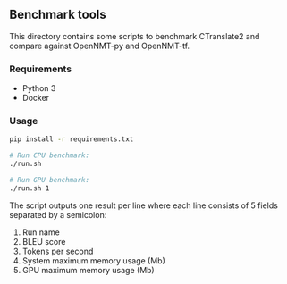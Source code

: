 ## Benchmark tools

This directory contains some scripts to benchmark CTranslate2 and compare against OpenNMT-py and OpenNMT-tf.

### Requirements

* Python 3
* Docker

### Usage

```bash
pip install -r requirements.txt

# Run CPU benchmark:
./run.sh

# Run GPU benchmark:
./run.sh 1
```

The script outputs one result per line where each line consists of 5 fields separated by a semicolon:

1. Run name
1. BLEU score
1. Tokens per second
1. System maximum memory usage (Mb)
1. GPU maximum memory usage (Mb)
